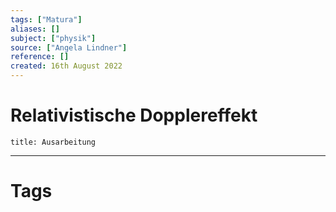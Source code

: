 ```yaml
---
tags: ["Matura"]
aliases: []
subject: ["physik"]
source: ["Angela Lindner"]
reference: []
created: 16th August 2022
---
```


# Relativistische Dopplereffekt

``` ad-example
title: Ausarbeitung

```


---
# Tags